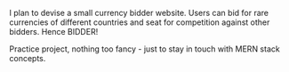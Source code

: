 I plan to devise a small currency bidder website. Users can bid for rare currencies of different countries and seat for competition against other bidders. Hence BIDDER!

Practice project, nothing too fancy - just to stay in touch with MERN stack concepts.